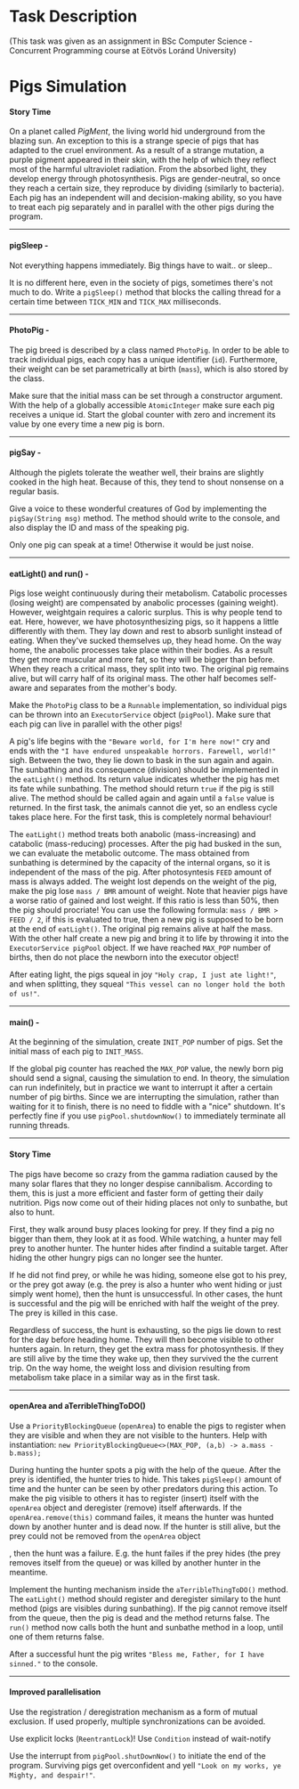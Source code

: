 # Task Description
(This task was given as an assignment in BSc Computer Science - Concurrent Programming course at Eötvös Loránd University)

# Pigs Simulation

#### Story Time

On a planet called _PigMent_, the living world hid underground from the blazing sun. An exception to this is a strange specie of pigs that has adapted to the cruel environment. As a result of a strange mutation, a purple pigment appeared in their skin, with the help of which they reflect most of the harmful ultraviolet radiation. From the absorbed light, they develop energy through photosynthesis. Pigs are gender-neutral, so once they reach a certain size, they reproduce by dividing (similarly to bacteria). Each pig has an independent will and decision-making ability, so you have to treat each pig separately and in parallel with the other pigs during the program.

* * *

#### pigSleep -

Not everything happens immediately. Big things have to wait.. or sleep..

It is no different here, even in the society of pigs, sometimes there's not much to do. Write a `pigSleep()` method that blocks the calling thread for a certain time between `TICK_MIN` and `TICK_MAX` milliseconds.

* * *

#### PhotoPig -

The pig breed is described by a class named `PhotoPig`. In order to be able to track individual pigs, each copy has a unique identifier (`id`). Furthermore, their weight can be set parametrically at birth (`mass`), which is also stored by the class.

Make sure that the initial mass can be set through a constructor argument. With the help of a globally accessible `AtomicInteger` make sure each pig receives a unique id. Start the global counter with zero and increment its value by one every time a new pig is born.

* * *

#### pigSay -

Although the piglets tolerate the weather well, their brains are slightly cooked in the high heat. Because of this, they tend to shout nonsense on a regular basis.

Give a voice to these wonderful creatures of God by implementing the `pigSay(String msg)` method. The method should write to the console, and also display the ID and mass of the speaking pig.

Only one pig can speak at a time! Otherwise it would be just noise.

* * *

#### eatLight() and run() -

Pigs lose weight continuously during their metabolism. Catabolic processes (losing weight) are compensated by anabolic processes (gaining weight). However, weightgain requires a caloric surplus. This is why people tend to eat. Here, however, we have photosynthesizing pigs, so it happens a little differently with them. They lay down and rest to absorb sunlight instead of eating. When they've sucked themselves up, they head home. On the way home, the anabolic processes take place within their bodies. As a result they get more muscular and more fat, so they will be bigger than before. When they reach a critical mass, they split into two. The original pig remains alive, but will carry half of its original mass. The other half becomes self-aware and separates from the mother's body.

Make the `PhotoPig` class to be a `Runnable` implementation, so individual pigs can be thrown into an `ExecutorService` object (`pigPool`). Make sure that each pig can live in parallel with the other pigs!

A pig's life begins with the `"Beware world, for I'm here now!"` cry and ends with the `"I have endured unspeakable horrors. Farewell, world!"` sigh. Between the two, they lie down to bask in the sun again and again. The sunbathing and its consequence (division) should be implemented in the `eatLight()` method. Its return value indicates whether the pig has met its fate while sunbathing. The method should return `true` if the pig is still alive. The method should be called again and again until a `false` value is returned. In the first task, the animals cannot die yet, so an endless cycle takes place here. For the first task, this is completely normal behaviour!

The `eatLight()` method treats both anabolic (mass-increasing) and catabolic (mass-reducing) processes. After the pig had busked in the sun, we can evaluate the metabolic outcome. The mass obtained from sunbathing is determined by the capacity of the internal organs, so it is independent of the mass of the pig. After photosyntesis `FEED` amount of mass is always added. The weight lost depends on the weight of the pig, make the pig lose `mass / BMR` amount of weight. Note that heavier pigs have a worse ratio of gained and lost weight. If this ratio is less than 50%, then the pig should procriate! You can use the following formula: `mass / BMR > FEED / 2`, if this is evaluated to true, then a new pig is supposed to be born at the end of `eatLight()`. The original pig remains alive at half the mass. With the other half create a new pig and bring it to life by throwing it into the `ExecutorService pigPool` object. If we have reached `MAX_POP` number of births, then do not place the newborn into the executor object!

After eating light, the pigs squeal in joy `"Holy crap, I just ate light!"`, and when splitting, they squeal `"This vessel can no longer hold the both of us!"`.

* * *

#### main() -

At the beginning of the simulation, create `INIT_POP` number of pigs. Set the initial mass of each pig to `INIT_MASS`.

If the global pig counter has reached the `MAX_POP` value, the newly born pig should send a signal, causing the simulation to end. In theory, the simulation can run indefinitely, but in practice we want to interrupt it after a certain number of pig births. Since we are interrupting the simulation, rather than waiting for it to finish, there is no need to fiddle with a "nice" shutdown. It's perfectly fine if you use `pigPool.shutdownNow()` to immediately terminate all running threads.

* * *

#### Story Time

The pigs have become so crazy from the gamma radiation caused by the many solar flares that they no longer despise cannibalism. According to them, this is just a more efficient and faster form of getting their daily nutrition. Pigs now come out of their hiding places not only to sunbathe, but also to hunt.

First, they walk around busy places looking for prey. If they find a pig no bigger than them, they look at it as food. While watching, a hunter may fell prey to another hunter. The hunter hides after findind a suitable target. After hiding the other hungry pigs can no longer see the hunter.

If he did not find prey, or while he was hiding, someone else got to his prey, or the prey got away (e.g. the prey is also a hunter who went hiding or just simply went home), then the hunt is unsuccessful. In other cases, the hunt is successful and the pig will be enriched with half the weight of the prey. The prey is killed in this case.

Regardless of success, the hunt is exhausting, so the pigs lie down to rest for the day before heading home. They will then become visible to other hunters again. In return, they get the extra mass for photosynthesis. If they are still alive by the time they wake up, then they survived the the current trip. On the way home, the weight loss and division resulting from metabolism take place in a similar way as in the first task.

* * *

#### openArea and aTerribleThingToDO()

Use a `PriorityBlockingQueue` (`openArea`) to enable the pigs to register when they are visible and when they are not visible to the hunters. Help with instantiation: `new PriorityBlockingQueue<>(MAX_POP, (a,b) -> a.mass - b.mass);`

During hunting the hunter spots a pig with the help of the queue. After the prey is identified, the hunter tries to hide. This takes `pigSleep()` amount of time and the hunter can be seen by other predators during this action. To make the pig visible to others it has to register (insert) itself with the `openArea` object and deregister (remove) itself afterwards. If the `openArea.remove(this)` command failes, it means the hunter was hunted down by another hunter and is dead now. If the hunter is still alive, but the prey could not be removed from the `openArea` object

, then the hunt was a failure. E.g. the hunt failes if the prey hides (the prey removes itself from the queue) or was killed by another hunter in the meantime.

Implement the hunting mechanism inside the `aTerribleThingToDO()` method. The `eatLight()` method should register and deregister similary to the hunt method (pigs are visibles during sunbathing). If the pig cannot remove itself from the queue, then the pig is dead and the method returns false. The `run()` method now calls both the hunt and sunbathe method in a loop, until one of them returns false.

After a successful hunt the pig writes `"Bless me, Father, for I have sinned."` to the console.

* * *

#### Improved parallelisation

Use the registration / deregistration mechanism as a form of mutual exclusion. If used properly, multiple synchronizations can be avoided.

Use explicit locks (`ReentrantLock`)! Use `Condition` instead of wait-notify

Use the interrupt from `pigPool.shutDownNow()` to initiate the end of the program. Surviving pigs get overconfident and yell `"Look on my works, ye Mighty, and despair!"`.
